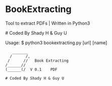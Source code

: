 # BookExtracting

Tool to extract PDFs
| Written in Python3 

# Coded By Shady H & Guy U

Usage: $ python3 bookextracting.py [url] [name]

       _______
      /      /,    
     /      //   Book Extracting
    /______//          
    (______(/  V 0.1    PDF  
    
    # Coded By Shady H & Guy U
